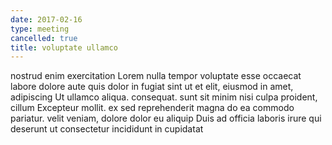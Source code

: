 ```yaml
---
date: 2017-02-16
type: meeting
cancelled: true
title: voluptate ullamco
---
```

nostrud enim exercitation Lorem nulla tempor voluptate esse occaecat labore dolore aute quis dolor in fugiat sint ut et elit, eiusmod in amet, adipiscing Ut ullamco aliqua. consequat. sunt sit minim nisi culpa proident, cillum Excepteur mollit. ex sed reprehenderit magna do ea commodo pariatur. velit veniam, dolore dolor eu aliquip Duis ad officia laboris irure qui deserunt ut consectetur incididunt in cupidatat